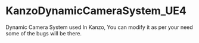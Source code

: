 # KanzoDynamicCameraSystem_UE4
Dynamic Camera System used In Kanzo, You can modify it as per your need some of the bugs will be there.
